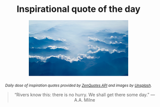 
<div align="center">

# Inspirational quote of the day

<img src="./data/photo.jpeg" alt="Beautiful nature photo" width="320" height="180">

<sub><i>Daily dose of inspiration quotes provided by [ZenQuotes API](https://zenquotes.io/) and images by [Unsplash](https://unsplash.com/).</i></sub>


<blockquote>&ldquo;Rivers know this: there is no hurry. We shall get there some day.&rdquo; &mdash; <footer>A.A. Milne</footer></blockquote>

</div>
